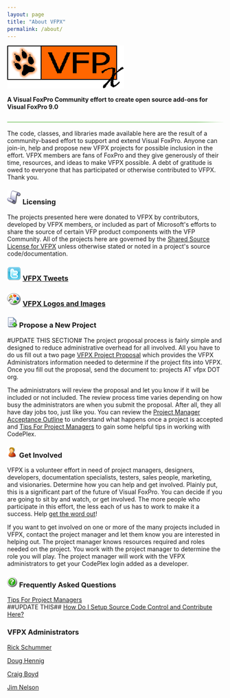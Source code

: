 ```yaml
---
layout: page
title: "About VFPX"
permalink: /about/
---
```


![](vfpxbanner.gif)

**A Visual FoxPro Community effort to create open source add-ons for Visual FoxPro 9.0**

![](hr-g.png)

The code, classes, and libraries made available here are the result of a community-based effort to support and extend Visual FoxPro. Anyone can join-in, help and propose new VFPX projects for possible inclusion in the effort. VFPX members are fans of FoxPro and they give generously of their time, resources, and ideas to make VFPX possible. A debt of gratitude is owed to everyone that has participated or otherwise contributed to VFPX. Thank you.

### ![scroll.png](scroll.png) Licensing

The projects presented here were donated to VFPX by contributors, developed by VFPX members, or included as part of Microsoft's efforts to share the source of certain VFP product components with the VFP Community. All of the projects here are governed by the [Shared Source License for VFPX](license.md) unless otherwise stated or noted in a project's source code/documentation.

### ![tweet.png](tweet.png) [VFPX Tweets](https://twitter.com/vfpx)

### ![palette.png](palette.png) [VFPX Logos and Images](logos.md)

### ![newproject.png](newproject.png) Propose a New Project

#UPDATE THIS SECTION# The project proposal process is fairly simple and designed to reduce administrative overhead for all involved. All you have to do us fill out a two page [VFPX Project Proposal](releases/view/8433) which provides the VFPX Administrators information needed to determine if the project fits into VFPX. Once you fill out the proposal, send the document to: projects AT vfpx DOT org.  

The administrators will review the proposal and let you know if it will be included or not included. The review process time varies depending on how busy the administrators are when you submit the proposal. After all, they all have day jobs too, just like you. You can review the [Project Manager Acceptance Outline](projectacceptance.md) to understand what happens once a project is accepted and [Tips For Project Managers](tips.md) to gain some helpful tips in working with CodePlex.

### ![getinvolved.png](getinvolved.png) Get Involved

VFPX is a volunteer effort in need of project managers, designers, developers, documentation specialists, testers, sales people, marketing, and visionaries. Determine how you can help and get involved. Plainly put, this is a significant part of the future of Visual FoxPro. You can decide if you are going to sit by and watch, or get involved. The more people who participate in this effort, the less each of us has to work to make it a success. Help [get the word out](promote.md)!  

If you want to get involved on one or more of the many projects included in VFPX, contact the project manager and let them know you are interested in helping out. The project manager knows resources required and roles needed on the project. You work with the project manager to determine the role you will play. The project manager will work with the VFPX administrators to get your CodePlex login added as a developer.

### ![faq.png](faq.png) Frequently Asked Questions

[Tips For Project Managers](tips.md)  
##UPDATE THIS## [How Do I Setup Source Code Control and Contribute Here?](/wikipage?title=How%20Do%20I%20Setup%20Source%20Code%20Control%20and%20Contribute%20Here%3f&referringTitle=Home)

### VFPX Administrators

[Rick Schummer](mailto:rick@rickschummer.com)

[Doug Hennig](mailto:dhennig@stonefield.com)

[Craig Boyd](mailto:craig@sweetpotatosoftware.com)

[Jim Nelson](mailto:jimrnelson@gmail.com)